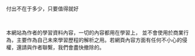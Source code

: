 <p>付出不在于多少，只要值得就好</p><br>
<p>本網站為作者的學習資料內容，一切的內容都用在學習上， 並不會使用於商業行為，主要作為自己未來學習歷程的解析之用。若網頁內容方面有任何不小心的侵權，還請與作者聯繫，我們會盡快撤除的。</p>
